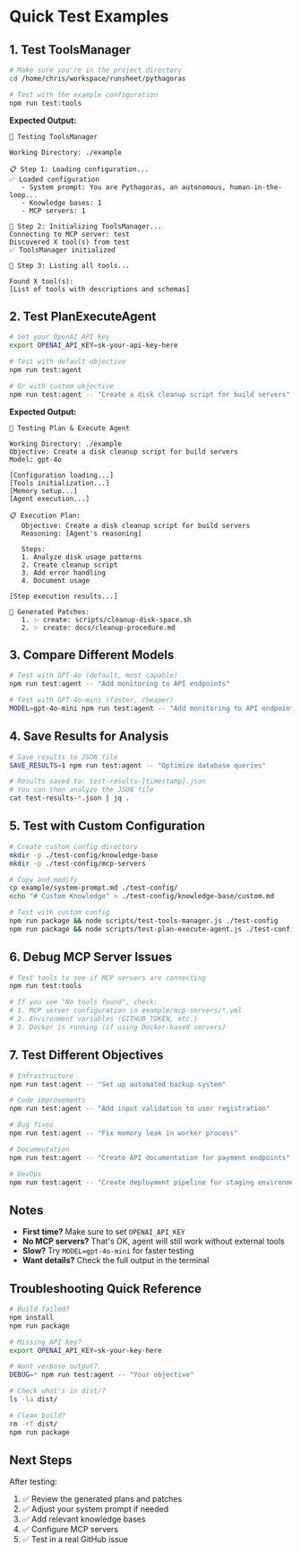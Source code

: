 # Quick Test Examples

## 1. Test ToolsManager

```bash
# Make sure you're in the project directory
cd /home/chris/workspace/runsheet/pythagoras

# Test with the example configuration
npm run test:tools
```

**Expected Output:**

```
🔧 Testing ToolsManager

Working Directory: ./example

📋 Step 1: Loading configuration...
✅ Loaded configuration
   - System prompt: You are Pythagoras, an autonomous, human-in-the-loop...
   - Knowledge bases: 1
   - MCP servers: 1

🔌 Step 2: Initializing ToolsManager...
Connecting to MCP server: test
Discovered X tool(s) from test
✅ ToolsManager initialized

📝 Step 3: Listing all tools...

Found X tool(s):
[List of tools with descriptions and schemas]
```

## 2. Test PlanExecuteAgent

```bash
# Set your OpenAI API key
export OPENAI_API_KEY=sk-your-api-key-here

# Test with default objective
npm run test:agent

# Or with custom objective
npm run test:agent -- "Create a disk cleanup script for build servers"
```

**Expected Output:**

```
🤖 Testing Plan & Execute Agent

Working Directory: ./example
Objective: Create a disk cleanup script for build servers
Model: gpt-4o

[Configuration loading...]
[Tools initialization...]
[Memory setup...]
[Agent execution...]

📋 Execution Plan:
   Objective: Create a disk cleanup script for build servers
   Reasoning: [Agent's reasoning]

   Steps:
   1. Analyze disk usage patterns
   2. Create cleanup script
   3. Add error handling
   4. Document usage

[Step execution results...]

📄 Generated Patches:
   1. ✨ create: scripts/cleanup-disk-space.sh
   2. ✨ create: docs/cleanup-procedure.md
```

## 3. Compare Different Models

```bash
# Test with GPT-4o (default, most capable)
npm run test:agent -- "Add monitoring to API endpoints"

# Test with GPT-4o-mini (faster, cheaper)
MODEL=gpt-4o-mini npm run test:agent -- "Add monitoring to API endpoints"
```

## 4. Save Results for Analysis

```bash
# Save results to JSON file
SAVE_RESULTS=1 npm run test:agent -- "Optimize database queries"

# Results saved to: test-results-[timestamp].json
# You can then analyze the JSON file
cat test-results-*.json | jq .
```

## 5. Test with Custom Configuration

```bash
# Create custom config directory
mkdir -p ./test-config/knowledge-base
mkdir -p ./test-config/mcp-servers

# Copy and modify
cp example/system-prompt.md ./test-config/
echo "# Custom Knowledge" > ./test-config/knowledge-base/custom.md

# Test with custom config
npm run package && node scripts/test-tools-manager.js ./test-config
npm run package && node scripts/test-plan-execute-agent.js ./test-config "Test objective"
```

## 6. Debug MCP Server Issues

```bash
# Test tools to see if MCP servers are connecting
npm run test:tools

# If you see "No tools found", check:
# 1. MCP server configuration in example/mcp-servers/*.yml
# 2. Environment variables (GITHUB_TOKEN, etc.)
# 3. Docker is running (if using Docker-based servers)
```

## 7. Test Different Objectives

```bash
# Infrastructure
npm run test:agent -- "Set up automated backup system"

# Code improvements
npm run test:agent -- "Add input validation to user registration"

# Bug fixes
npm run test:agent -- "Fix memory leak in worker process"

# Documentation
npm run test:agent -- "Create API documentation for payment endpoints"

# DevOps
npm run test:agent -- "Create deployment pipeline for staging environment"
```

## Notes

- **First time?** Make sure to set `OPENAI_API_KEY`
- **No MCP servers?** That's OK, agent will still work without external tools
- **Slow?** Try `MODEL=gpt-4o-mini` for faster testing
- **Want details?** Check the full output in the terminal

## Troubleshooting Quick Reference

```bash
# Build failed?
npm install
npm run package

# Missing API key?
export OPENAI_API_KEY=sk-your-key-here

# Want verbose output?
DEBUG=* npm run test:agent -- "Your objective"

# Check what's in dist/?
ls -la dist/

# Clean build?
rm -rf dist/
npm run package
```

## Next Steps

After testing:

1. ✅ Review the generated plans and patches
2. ✅ Adjust your system prompt if needed
3. ✅ Add relevant knowledge bases
4. ✅ Configure MCP servers
5. ✅ Test in a real GitHub issue
